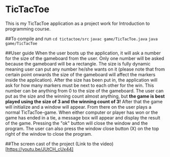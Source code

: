 # TicTacToe
This is my TicTacToe application as a project work for Introduction to programming course.

##To compile and run
`cd tictactoe/src`
`javac game/TicTacToe.java`
`java game/TicTacToe`

##User guide
When the user boots up the application, it will ask a number for the size of the gameboard from the user.
Only one number will be asked because the gameboard will be a rectangle. The size is fully dynamic meaning
user can put any number he/she wants on it (please note that from certain point onwards the size of the 
gameboard will affect the markers inside the application). After the size has been put in, the application 
will ask for how many markers must be next to each other for the win. This number can be anything from 0 to 
the size of the gameboard. The user can put as the size and the winning count almost anything, but
**the game is best played using the size of 3 and the winning count of 3!** After that the game will initialize 
and a window will appear. From there on the user plays a normal TicTacToe-game. When either computer or player 
has won or the game has ended in a tie, a message box will appear and display the result of the game. Pressing the 
"ok" button will close the window and the program. The user can also press the window close button (X) on the 
top right of the window to close the program.

##The screen cast of the project
(Link to the video)[https://youtu.be/JUtCH_cUx44]

